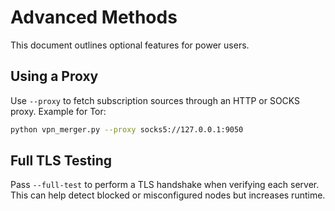 # Advanced Methods

This document outlines optional features for power users.

## Using a Proxy

Use `--proxy` to fetch subscription sources through an HTTP or SOCKS proxy. Example for Tor:

```bash
python vpn_merger.py --proxy socks5://127.0.0.1:9050
```

## Full TLS Testing

Pass `--full-test` to perform a TLS handshake when verifying each server. This can help detect blocked or misconfigured nodes but increases runtime.
